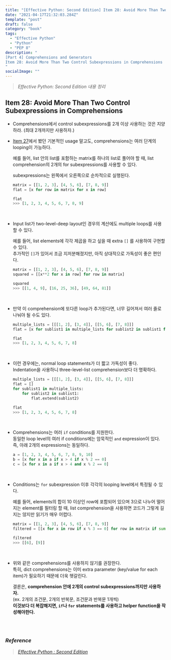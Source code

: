 ```yaml
---
title: "[Effective Python: Second Edition] Item 28: Avoid More Than Two Control Subexpressions in Comprehensions"
date: "2021-04-17T21:32:03.284Z"
template: "post"
draft: false
category: "book"
tags:
  - "Effective Python"
  - "Python"
  - "PEP 8"
description: "
[Part 4] Comprehensions and Generators
Item 28: Avoid More Than Two Control Subexpressions in Comprehensions
"
socialImage: ""
---
```



> _Effective Python: Second Edition 내용 정리_

## Item 28: Avoid More Than Two Control Subexpressions in Comprehensions

- Comprehensions에서 control subexpressions를 2개 이상 사용하는 것은 지양하라. (최대 2개까지만 사용하자.)
- [Item 27](https://hong-dev.github.io/effective_python/item_27/)에서 봤던 기본적인 usage 말고도, comprehensions는 여러 단계의 looping이 가능하다.

    예를 들어, list 안의 list를 포함하는 matrix를 하나의 list로 풀어야 할 때, list comprehension의 2개의 for subexpressions를 사용할 수 있다.

    subexpressions는 왼쪽에서 오른쪽으로 순차적으로 실행된다.

    ```python
    matrix = [[1, 2, 3], [4, 5, 6], [7, 8, 9]]
    flat = [x for row in matrix for x in row]

    flat
    >>> [1, 2, 3, 4, 5, 6, 7, 8, 9]
    ```

<br>

- Input list가 two-level-deep layout인 경우의 계산에도 multiple loops를 사용할 수 있다.

    예를 들어, list elements에 각각 제곱을 하고 싶을 때 extra `[]` 를 사용하여 구현할 수 있다.  
    추가적인 `[]`가 있어서 조금 지저분해졌지만, 아직 상대적으로 가독성이 좋은 편인다.

    ```python
    matrix = [[1, 2, 3], [4, 5, 6], [7, 8, 9]]
    squared = [[x**2 for x in row] for row in matrix]

    squared
    >>> [[1, 4, 9], [16, 25, 36], [49, 64, 81]]
    ```

<br>

- 만약 이 comprehension에 또다른 loop가 추가된다면, 너무 길어져서 여러 줄로 나눠야 될 수도 있다.

    ```python
    multiple_lists = [[[1, 2], [3, 4]], [[5, 6], [7, 8]]]
    flat = [x for sublist1 in multiple_lists for sublist2 in sublist1 for x in sublist2]

    flat
    >>> [1, 2, 3, 4, 5, 6, 7, 8]
    ```

<br>

- 이런 경우에는, normal loop statements가 더 짧고 가독성이 좋다.  
Indentation을 사용하니 three-level-list comprehension보다 더 명확하다.

    ```python
    multiple_lists = [[[1, 2], [3, 4]], [[5, 6], [7, 8]]]
    flat = []
    for sublist1 in multiple_lists:
        for sublist2 in sublist1:
            flat.extend(sublist2)

    flat
    >>> [1, 2, 3, 4, 5, 6, 7, 8]
    ```

<br>

- Comprehensions는 여러 `if` conditions를 지원한다.  
동일한 loop level의 여러 if conditions에는 암묵적인 `and` expression이 있다. 즉, 아래 2개의 expressions는 동일하다.

    ```python
    a = [1, 2, 3, 4, 5, 6, 7, 8, 9, 10]
    b = [x for x in a if x > 4 if x % 2 == 0]
    c = [x for x in a if x > 4 and x % 2 == 0]
    ```

<br>

- Conditions는 `for` subexpression 이후 각각의 looping level에서 특정될 수 있다.

    예를 들어, elements의 합이 10 이상인 row에 포함되어 있으며 3으로 나누어 떨어지는 element를 필터링 할 때, list comprehension을 사용하면 코드가 그렇게 길지는 않지만 읽기가 매우 어렵다.

    ```python
    matrix = [[1, 2, 3], [4, 5, 6], [7, 8, 9]]
    filtered = [[x for x in row if x % 3 == 0] for row in matrix if sum(row) >= 10]

    filtered
    >>> [[6], [9]]
    ```

<br>

- 위와 같은 comprehensions를 사용하지 않기를 권장한다.  
특히, dict comprehensions는 이미 extra parameter (key/value for each item)가 필요하기 때문에 더욱 헷갈린다.

    결론은, **comprehension 안에 2개의 control subexpressions까지만 사용하자.**  
    (ex. 2개의 조건문, 2개의 반복문, 조건문과 반복문 1개씩)  
    **이것보다 더 복잡해지면, `if`나 `for` statements를 사용하고 helper function을 작성해야한다.**

<br>
<br>

### _Reference_
> [_Effective Python : Second Edition_](https://effectivepython.com/)  